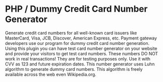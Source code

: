 # PHP / Dummy Credit Card Number Generator

Generate credit card numbers for all well-known card issuers like MasterCard, Visa, JCB, Discover, American Express, etc. 
Payment gateway developers use our program for dummy credit card number generation. Using this plugin you can have test card number generator on your website and provide your visitors to get test card numbers. 
These numbers DO NOT work in real transactions! They are for testing purposes only. Use it with CVV as 123 and future expiration dates. This number generator uses Luhn algorithm to generate dummy card numbers. This algorithm is freely available across the web even Wikipedia.org.
